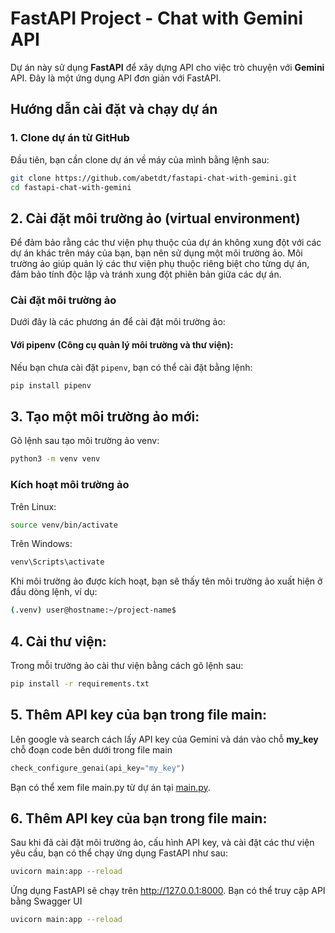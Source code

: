 # FastAPI Project - Chat with Gemini API

Dự án này sử dụng **FastAPI** để xây dựng API cho việc trò chuyện với **Gemini** API. Đây là một ứng dụng API đơn giản với FastAPI.

## Hướng dẫn cài đặt và chạy dự án

### 1. **Clone dự án từ GitHub**

Đầu tiên, bạn cần clone dự án về máy của mình bằng lệnh sau:

```bash
git clone https://github.com/abetdt/fastapi-chat-with-gemini.git
cd fastapi-chat-with-gemini
```

## 2. **Cài đặt môi trường ảo (virtual environment)**

Để đảm bảo rằng các thư viện phụ thuộc của dự án không xung đột với các dự án khác trên máy của bạn, bạn nên sử dụng một môi trường ảo. Môi trường ảo giúp quản lý các thư viện phụ thuộc riêng biệt cho từng dự án, đảm bảo tính độc lập và tránh xung đột phiên bản giữa các dự án.

### **Cài đặt môi trường ảo**

Dưới đây là các phương án để cài đặt môi trường ảo:

#### **Với pipenv** (Công cụ quản lý môi trường và thư viện):

Nếu bạn chưa cài đặt `pipenv`, bạn có thể cài đặt bằng lệnh:

```bash
pip install pipenv
```
## 3. **Tạo một môi trường ảo mới:**

Gõ lệnh sau tạo môi trường ảo venv:
```bash
python3 -m venv venv
```

### **Kích hoạt môi trường ảo**

Trên Linux:
```bash
source venv/bin/activate
```
Trên Windows:
```bash
venv\Scripts\activate
```
Khi môi trường ảo được kích hoạt, bạn sẽ thấy tên môi trường ảo xuất hiện ở đầu dòng lệnh, ví dụ:
```bash
(.venv) user@hostname:~/project-name$
```
## 4. **Cài thư viện:**

Trong mỗi trường ảo cài thư viện bằng cách gõ lệnh sau:
```bash
pip install -r requirements.txt
```

## 5. **Thêm API key của bạn trong file main:**

Lên google và search cách lấy API key của Gemini và dán vào chỗ **my_key** chỗ đoạn code bên dưới trong file main
```python
check_configure_genai(api_key="my_key")
```
Bạn có thể xem file main.py từ dự án tại [main.py](main.py).


## 6. **Thêm API key của bạn trong file main:**

Sau khi đã cài đặt môi trường ảo, cấu hình API key, và cài đặt các thư viện yêu cầu, bạn có thể chạy ứng dụng FastAPI như sau:
```bash
uvicorn main:app --reload
```
Ứng dụng FastAPI sẽ chạy trên http://127.0.0.1:8000. Bạn có thể truy cập API bằng Swagger UI
```bash
uvicorn main:app --reload
```
